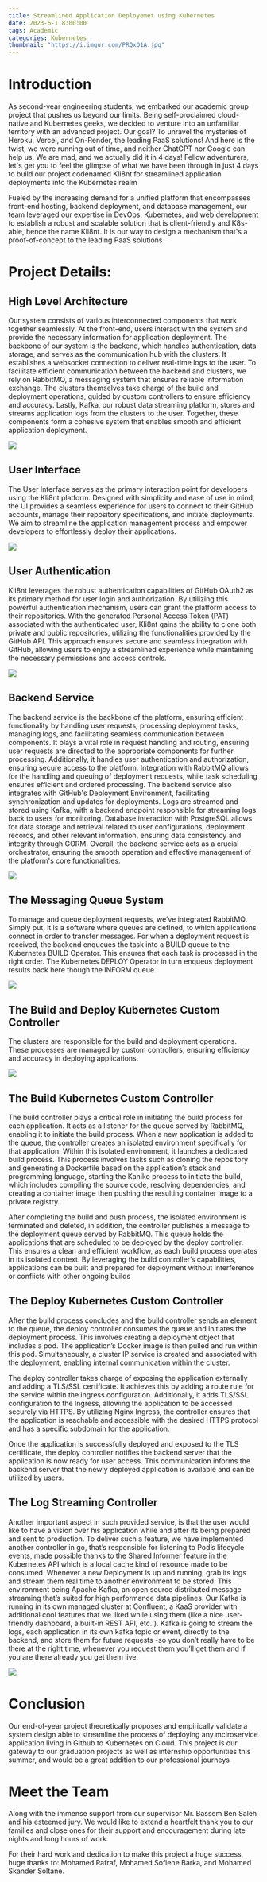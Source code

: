 ```yaml
---
title: Streamlined Application Deployemet using Kubernetes
date: 2023-6-1 8:00:00
tags: Academic
categories: Kubernetes
thumbnail: "https://i.imgur.com/PRQxO1A.jpg"
---
```


# Introduction 

As second-year engineering students, we embarked our academic group project that pushes us beyond our limits. Being self-proclaimed cloud-native and Kubernetes geeks, we decided to venture into an unfamiliar territory with an advanced project. Our goal? To unravel the mysteries of Heroku, Vercel, and On-Render, the leading PaaS solutions! And here is the twist, we were running out of time, and neither ChatGPT nor Google can help us. We are mad, and we actually did it in 4 days! Fellow adventurers, let's get you to feel the glimpse of what we have been through in just 4 days to build our project codenamed Kli8nt for streamlined application deployments into the Kubernetes realm

Fueled by the increasing demand for a unified platform that encompasses front-end hosting, backend deployment, and database management, our team leveraged our expertise in DevOps, Kubernetes, and web development to establish a robust and scalable solution that is client-friendly and K8s-able, hence the name Kli8nt. It is our way to design a mechanism that's a proof-of-concept to the leading PaaS solutions

# Project Details: 

## High Level Architecture

Our system consists of various interconnected components that work together seamlessly. At the front-end, users interact with the system and provide the necessary information for application deployment. The backbone of our system is the backend, which handles authentication, data storage, and serves as the communication hub with the clusters. It establishes a websocket connection to deliver real-time logs to the user. To facilitate efficient communication between the backend and clusters, we rely on RabbitMQ, a messaging system that ensures reliable information exchange. The clusters themselves take charge of the build and deployment operations, guided by custom controllers to ensure efficiency and accuracy. Lastly, Kafka, our robust data streaming platform, stores and streams application logs from the clusters to the user. Together, these components form a cohesive system that enables smooth and efficient application deployment.

![](https://i.imgur.com/fEOyFeQ.png)

## User Interface 

The User Interface serves as the primary interaction point for developers using the
Kli8nt platform. Designed with simplicity and ease of use in mind, the UI provides
a seamless experience for users to connect to their GitHub accounts, manage their
repository specifications, and initiate deployments. We aim to streamline the
application management process and empower developers to effortlessly deploy
their applications.

![](https://imgur.com/O5fW0GG.png)

## User Authentication 

Kli8nt leverages the robust authentication capabilities of GitHub OAuth2 as its primary method for user login and authorization. By utilizing this powerful authentication mechanism, users can grant the platform access to their repositories. With the generated Personal Access Token (PAT) associated with the authenticated user, Kli8nt gains the ability to clone both private and public repositories, utilizing the functionalities provided by the GitHub API. This approach ensures secure and seamless integration with GitHub, allowing users to enjoy a streamlined experience while maintaining the necessary permissions and access controls.

![](https://imgur.com/KEoSXvr.png)

## Backend Service 


The backend service is the backbone of the platform, ensuring efficient functionality by handling user requests, processing deployment tasks, managing logs, and facilitating seamless communication between components. It plays a vital role in request handling and routing, ensuring user requests are directed to the appropriate components for further processing. Additionally, it handles user authentication and authorization, ensuring secure access to the platform. Integration with RabbitMQ allows for the handling and queuing of deployment requests, while task scheduling ensures efficient and ordered processing. The backend service also integrates with GitHub's Deployment Environment, facilitating synchronization and updates for deployments. Logs are streamed and stored using Kafka, with a backend endpoint responsible for streaming logs back to users for monitoring. Database interaction with PostgreSQL allows for data storage and retrieval related to user configurations, deployment records, and other relevant information, ensuring data consistency and integrity through GORM. Overall, the backend service acts as a crucial orchestrator, ensuring the smooth operation and effective management of the platform's core functionalities.

![](https://i.imgur.com/WyYpyTw.png)

## The Messaging Queue System

To manage and queue deployment requests, we’ve integrated RabbitMQ. Simply put, it is a software where queues are defined, to which applications connect in order to transfer messages. For when a deployment request is received, the backend enqueues the task into a BUILD queue to the Kubernetes BUILD Operator. This ensures that each task is processed in the right order. The Kubernetes DEPLOY Operator in turn enqueus deployment results back here though the INFORM queue.

![](https://i.imgur.com/zNOA4Lz.png)

## The Build and Deploy Kubernetes Custom Controller

The clusters are responsible for the build and deployment operations. These processes are managed by custom controllers, ensuring efficiency and accuracy in deploying applications.

![](https://i.imgur.com/kTZmlxJ.png)

## The Build Kubernetes Custom Controller 

The build controller plays a critical role in initiating the build process for each application. It acts as a listener for the queue served by RabbitMQ, enabling it to initiate the build process. When a new application is added to the queue, the controller creates an isolated environment specifically for that application. Within this isolated environment, it launches a dedicated build process. This process involves tasks such as cloning the repository and generating a Dockerfile based on the application’s stack and programming language, starting the Kaniko process to initiate the build, which includes compiling the source code, resolving dependencies, and creating a container image then pushing the resulting container image to a private registry.


After completing the build and push process, the isolated environment is terminated and deleted, in addition, the controller publishes a message to the deployment queue served by RabbitMQ. This queue holds the applications that are scheduled to be deployed by the deploy controller. This ensures a clean and efficient workflow, as each build process operates in its isolated context. By leveraging the build controller’s capabilities, applications can be built and prepared for deployment without interference or conflicts with other ongoing builds

## The Deploy Kubernetes Custom Controller 

After the build process concludes and the build controller sends an element to the queue, the deploy controller consumes the queue and initiates the deployment process. This involves creating a deployment object that includes a pod. The application’s Docker image is then pulled and run within this pod. Simultaneously, a cluster IP service is created and associated with the deployment, enabling internal communication within the cluster.

The deploy controller takes charge of exposing the application externally and adding a TLS/SSL certificate. It achieves this by adding a route rule for the service within the ingress configuration. Additionally, it adds TLS/SSL configuration to the Ingress, allowing the application to be accessed securely via HTTPS. By utilizing Nginx Ingress, the controller ensures that the application is reachable and accessible with the desired HTTPS protocol and has a specific subdomain for the application.

Once the application is successfully deployed and exposed to the TLS certificate, the deploy controller notifies the backend server that the application is now ready for user access. This communication informs the backend server that the newly deployed application is available and can be utilized by users.

## The Log Streaming Controller

Another important aspect in such provided service, is that the user would like to have a vision over his application while and after its being prepared and sent to production. To deliver such a feature, we have implemented another controller in go, that’s responsible for listening to Pod’s lifecycle events, made possible thanks to the Shared Informer feature in the Kubernetes API which is a local cache kind of resource made to be consumed. Whenever a new Deployment is up and running, grab its logs and stream them real time to another environment to be stored. This environment being Apache Kafka, an open source distributed message streaming that’s suited for high performance data pipelines. Our Kafka is running in its own managed cluster at Confluent, a KaaS provider with additional cool features that we liked while using them (like a nice user-friendly dashboard, a built-in REST API, etc..). Kafka is going to stream the logs, each application in its own kafka topic or event, directly to the backend, and store them for future requests -so you don’t really have to be there at the right time, whenever you request them you’ll get them and if you are there already you get them live. 

![](https://i.imgur.com/UomqhLd.png)

# Conclusion

Our end-of-year project theoretically proposes and empirically validate a system design able to streamline the process of deploying any mciroservice application living in Github to Kubernetes on Cloud. This project is our gateway to our graduation projects as well as internship opportunities this summer, and would be a great addition to our professional journeys

# Meet the Team 

Along with the immense support from our supervisor Mr. Bassem Ben Saleh and his esteemed jury.
We would like to extend a heartfelt thank you to our families and close ones for their support and encouragement during late nights and long hours of work.

For their hard work and dedication to make this project a huge success, huge thanks to: Mohamed Rafraf, Mohamed Sofiene Barka, and Mohamed Skander Soltane.